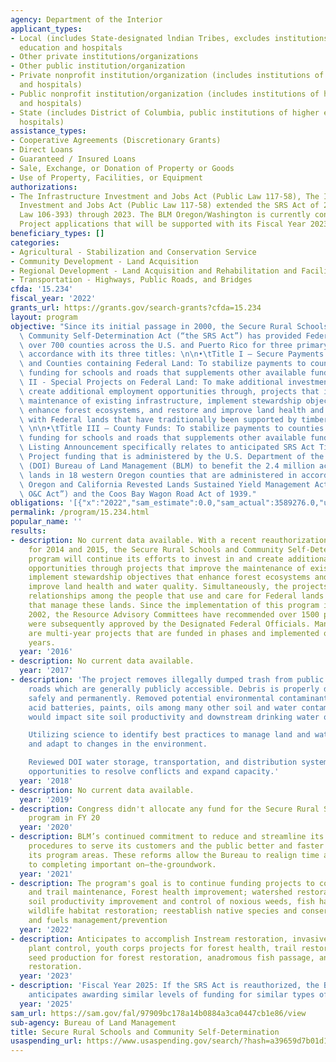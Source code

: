 ```yaml
---
agency: Department of the Interior
applicant_types:
- Local (includes State-designated lndian Tribes, excludes institutions of higher
  education and hospitals
- Other private institutions/organizations
- Other public institution/organization
- Private nonprofit institution/organization (includes institutions of higher education
  and hospitals)
- Public nonprofit institution/organization (includes institutions of higher education
  and hospitals)
- State (includes District of Columbia, public institutions of higher education and
  hospitals)
assistance_types:
- Cooperative Agreements (Discretionary Grants)
- Direct Loans
- Guaranteed / Insured Loans
- Sale, Exchange, or Donation of Property or Goods
- Use of Property, Facilities, or Equipment
authorizations:
- The Infrastructure Investment and Jobs Act (Public Law 117-58), The Infrastructure
  Investment and Jobs Act (Public Law 117-58) extended the SRS Act of 2000 (Public
  Law 106-393) through 2023. The BLM Oregon/Washington is currently considering Special
  Project applications that will be supported with its Fiscal Year 2023 SRS Act funding.
beneficiary_types: []
categories:
- Agricultural - Stabilization and Conservation Service
- Community Development - Land Acquisition
- Regional Development - Land Acquisition and Rehabilitation and Facilities Construction
- Transportation - Highways, Public Roads, and Bridges
cfda: '15.234'
fiscal_year: '2022'
grants_url: https://grants.gov/search-grants?cfda=15.234
layout: program
objective: "Since its initial passage in 2000, the Secure Rural Schools (SRS) and\
  \ Community Self-Determination Act (“the SRS Act”) has provided Federal funds to\
  \ over 700 counties across the U.S. and Puerto Rico for three primary purposes in\
  \ accordance with its three titles: \n\n•\tTitle I – Secure Payments for States\
  \ and Counties containing Federal Land: To stabilize payments to counties to provide\
  \ funding for schools and roads that supplements other available funds.\n\n•\tTitle\
  \ II - Special Projects on Federal Land: To make additional investments in, and\
  \ create additional employment opportunities through, projects that improve the\
  \ maintenance of existing infrastructure, implement stewardship objectives that\
  \ enhance forest ecosystems, and restore and improve land health and water quality\
  \ with Federal lands that have traditionally been supported by timber payments.\
  \ \n\n•\tTitle III – County Funds: To stabilize payments to counties to provide\
  \ funding for schools and roads that supplements other available funds.\n\nThis\
  \ Listing Announcement specifically relates to anticipated SRS Act Title II Special\
  \ Project funding that is administered by the U.S. Department of the Interior’s\
  \ (DOI) Bureau of Land Management (BLM) to benefit the 2.4 million acres of Federal\
  \ lands in 18 western Oregon counties that are administered in accordance with the\
  \ Oregon and California Revested Lands Sustained Yield Management Act of 1937 (“the\
  \ O&C Act”) and the Coos Bay Wagon Road Act of 1939."
obligations: '[{"x":"2022","sam_estimate":0.0,"sam_actual":3589276.0,"usa_spending_actual":2529467.77},{"x":"2023","sam_estimate":0.0,"sam_actual":2266055.71,"usa_spending_actual":1958213.76},{"x":"2024","sam_estimate":1980189.71,"sam_actual":0.0,"usa_spending_actual":2127148.06}]'
permalink: /program/15.234.html
popular_name: ''
results:
- description: No current data available. With a recent reauthorization in 2015, retroactive
    for 2014 and 2015, the Secure Rural Schools and Community Self-Determination Act
    program will continue its efforts to invest in and create additional employment
    opportunities through projects that improve the maintenance of existing infrastructure,
    implement stewardship objectives that enhance forest ecosystems and restore and
    improve land health and water quality. Simultaneously, the projects improve cooperative
    relationships among the people that use and care for Federal lands and the agencies
    that manage these lands. Since the implementation of this program in fiscal year
    2002, the Resource Advisory Committees have recommended over 1500 projects that
    were subsequently approved by the Designated Federal Officials. Many of the projects
    are multi-year projects that are funded in phases and implemented over several
    years.
  year: '2016'
- description: No current data available.
  year: '2017'
- description: 'The project removes illegally dumped trash from public and private
    roads which are generally publicly accessible. Debris is properly disposed of
    safely and permanently. Removed potential environmental contaminant such as lead
    acid batteries, paints, oils among many other soil and water contaminants that
    would impact site soil productivity and downstream drinking water quality.

    Utilizing science to identify best practices to manage land and water resources,
    and adapt to changes in the environment.

    Reviewed DOI water storage, transportation, and distribution systems to identify
    opportunities to resolve conflicts and expand capacity.'
  year: '2018'
- description: No current data available.
  year: '2019'
- description: Congress didn't allocate any fund for the Secure Rural School (SRS)
    program in FY 20
  year: '2020'
- description: BLM’s continued commitment to reduce and streamline its processes and
    procedures to serve its customers and the public better and faster across all
    its program areas. These reforms allow the Bureau to realign time and resources
    to completing important on–the-groundwork.
  year: '2021'
- description: The program's goal is to continue funding projects to complete road
    and trail maintenance, Forest health improvement; watershed restoration & maintenance;
    soil productivity improvement and control of noxious weeds, fish habitat restoration;
    wildlife habitat restoration; reestablish native species and conservation education
    and fuels management/prevention
  year: '2022'
- description: Anticipates to accomplish Instream restoration, invasive and noxious
    plant control, youth corps projects for forest health, trail restoration, native
    seed production for forest restoration, anadromous fish passage, and floodplain
    restoration.
  year: '2023'
- description: 'Fiscal Year 2025: If the SRS Act is reauthorized, the BLM Oregon/Washington
    anticipates awarding similar levels of funding for similar types of projects.'
  year: '2025'
sam_url: https://sam.gov/fal/97909bc178a14b0884a3ca0447cb1e86/view
sub-agency: Bureau of Land Management
title: Secure Rural Schools and Community Self-Determination
usaspending_url: https://www.usaspending.gov/search/?hash=a39659d7b01d1b5f31779f64a4ac4025
---
```

